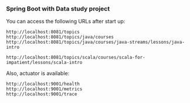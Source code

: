 
### Spring Boot with Data study project

You can access the following URLs after start up:

    http://localhost:8081/topics
    http://localhost:8081/topics/java/courses
    http://localhost:8081/topics/java/courses/java-streams/lessons/java-intro
    
    http://localhost:8081/topics/scala/courses/scala-for-impatient/lessons/scala-intro
    
Also, actuator is available:

    http://localhost:9001/health    
    http://localhost:9001/metrics    
    http://localhost:9001/trace    
